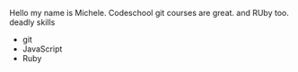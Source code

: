 Hello my name is Michele. Codeschool git courses are great. and RUby too.
deadly skills
* git
* JavaScript
* Ruby
